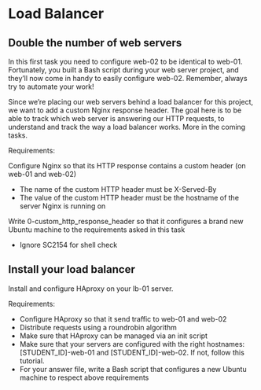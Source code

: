 # Load Balancer

## Double the number of web servers

In this first task you need to configure web-02 to be identical to web-01. Fortunately, you built a Bash script during your web server project, and they’ll now come in handy to easily configure web-02. Remember, always try to automate your work!

Since we’re placing our web servers behind a load balancer for this project, we want to add a custom Nginx response header. The goal here is to be able to track which web server is answering our HTTP requests, to understand and track the way a load balancer works. More in the coming tasks.

Requirements:

Configure Nginx so that its HTTP response contains a custom header (on web-01 and web-02)

* The name of the custom HTTP header must be X-Served-By
* The value of the custom HTTP header must be the hostname of the server Nginx is running on

Write 0-custom_http_response_header so that it configures a brand new Ubuntu machine to the requirements asked in this task

* Ignore SC2154 for shell check

## Install your load balancer

Install and configure HAproxy on your lb-01 server.

Requirements:

* Configure HAproxy so that it send traffic to web-01 and web-02
* Distribute requests using a roundrobin algorithm
* Make sure that HAproxy can be managed via an init script
* Make sure that your servers are configured with the right hostnames: [STUDENT_ID]-web-01 and [STUDENT_ID]-web-02. If not, follow this tutorial.
* For your answer file, write a Bash script that configures a new Ubuntu machine to respect above requirements
